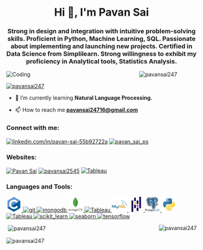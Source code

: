 

<h1 align="center">Hi 👋, I'm Pavan Sai</h1>
<h3 align="center">Strong in design and integration with intuitive problem-solving skills. Proficient in Python, Machine Learning, SQL. Passionate about implementing and launching new projects. Certified  in Data Science from Simplilearn. Strong willingness to exhibit my proficiency in Analytical tools, Statistics Analysis.</h3>

<img align="left" alt="Coding" width="300" src="https://media1.giphy.com/media/qgQUggAC3Pfv687qPC/giphy.gif?cid=790b7611bfeafb5def138e62ddc0429595da4fd355d21b6b&rid=giphy.gif&ct=g">

<p align="center"> <img src="https://komarev.com/ghpvc/?username=pavansai247&label=Profile%20views&color=0e75b6&style=flat" alt="pavansai247" /> </p>

<p align="left"> <a href="https://github.com/ryo-ma/github-profile-trophy"><img src="https://github-profile-trophy.vercel.app/?username=pavansai247" alt="pavansai247" /></a> </p>

- 🌱 I’m currently learning **Natural Language Processing.**

- 📫 How to reach me **pavansai24716@gmail.com**

<h3 align="left">Connect with me:</h3>
<p align="left">
<a href="https://linkedin.com/in/linkedin.com/in/pavan-sai-55b92722a/" target="blank"><img align="center" src="https://raw.githubusercontent.com/rahuldkjain/github-profile-readme-generator/master/src/images/icons/Social/linked-in-alt.svg" alt="linkedin.com/in/pavan-sai-55b92722a" height="30" width="40" /></a>
<a href="https://instagram.com/pavan_sai_ps" target="blank"><img align="center" src="https://raw.githubusercontent.com/rahuldkjain/github-profile-readme-generator/master/src/images/icons/Social/instagram.svg" alt="pavan_sai_ps" height="30" width="40" /></a>
</p>
<p align="left">
<h3 align="left">Websites:</h3>
<a href="https://www.hackerrank.com/pavansai16247" target="blank"><img align="center" src="https://raw.githubusercontent.com/rahuldkjain/github-profile-readme-generator/master/src/images/icons/Social/hackerrank.svg" alt="Pavan Sai" height="30" width="40" /></a>
<a href="https://kaggle.com/pavansai2545" target="blank"><img align="center" src="https://raw.githubusercontent.com/rahuldkjain/github-profile-readme-generator/master/src/images/icons/Social/kaggle.svg" alt="pavansai2545" height="30" width="40" /></a>
</a> <a href="https://public.tableau.com/app/profile/pavan.sai6306" target="_blank" rel="noreferrer"> <img src="https://encrypted-tbn0.gstatic.com/images?q=tbn:ANd9GcRwd1GhXOjCC7kbNQsJW-kGf7yARqz-oV6-Hw&usqp=CAU" alt="Tableau" width="40" height="40"/> </a>
</p>

<h3 align="left">Languages and Tools:</h3>
<p align="left"> <a href="https://www.cprogramming.com/" target="_blank" rel="noreferrer"> <img src="https://raw.githubusercontent.com/devicons/devicon/master/icons/c/c-original.svg" alt="c" width="40" height="40"/> </a> <a href="https://git-scm.com/" target="_blank" rel="noreferrer"> <img src="https://www.vectorlogo.zone/logos/git-scm/git-scm-icon.svg" alt="git" width="40" height="40"/> </a> <a href="https://https://jupyter.org/" target="_blank" rel="noreferrer"> <img src="https://encrypted-tbn0.gstatic.com/images?q=tbn:ANd9GcRPk-3G9O38el7jxIqLZ2PvfTDSIBqHF6BG_A&usqp=CAU" alt="mongodb" width="40" height="40"/> </a>
<a href="https://www.mongodb.com/" target="_blank" rel="noreferrer"> <img src="https://raw.githubusercontent.com/devicons/devicon/master/icons/mongodb/mongodb-original-wordmark.svg" alt="mongodb" width="40" height="40"/> </a> <a href="https://keras.io/" target="_blank" rel="noreferrer"> <img src="https://encrypted-tbn0.gstatic.com/images?q=tbn:ANd9GcSmD52Kv4cJrRbZNFRYVL7UEPbeEOx4M90MNA&usqp=CAU" alt="Tableau" width="40" height="40"/> </a><a href="https://www.mysql.com/" target="_blank" rel="noreferrer"> <img src="https://raw.githubusercontent.com/devicons/devicon/master/icons/mysql/mysql-original-wordmark.svg" alt="mysql" width="40" height="40"/> </a> <a href="https://pandas.pydata.org/" target="_blank" rel="noreferrer"> <img src="https://raw.githubusercontent.com/devicons/devicon/2ae2a900d2f041da66e950e4d48052658d850630/icons/pandas/pandas-original.svg" alt="pandas" width="40" height="40"/> </a> <a href="https://www.postgresql.org" target="_blank" rel="noreferrer"> <img src="https://raw.githubusercontent.com/devicons/devicon/master/icons/postgresql/postgresql-original-wordmark.svg" alt="postgresql" width="40" height="40"/> </a> <a href="https://www.python.org" target="_blank" rel="noreferrer"> <img src="https://raw.githubusercontent.com/devicons/devicon/master/icons/python/python-original.svg" alt="python" width="40" height="40"/> </a> <a href="https://www.tableau.com/" target="_blank" rel="noreferrer"> <img src="https://encrypted-tbn0.gstatic.com/images?q=tbn:ANd9GcRwd1GhXOjCC7kbNQsJW-kGf7yARqz-oV6-Hw&usqp=CAU" alt="Tableau" width="40" height="40"/> </a><a href="https://scikit-learn.org/" target="_blank" rel="noreferrer"> <img src="https://upload.wikimedia.org/wikipedia/commons/0/05/Scikit_learn_logo_small.svg" alt="scikit_learn" width="40" height="40"/> </a> <a href="https://seaborn.pydata.org/" target="_blank" rel="noreferrer"> <img src="https://seaborn.pydata.org/_images/logo-mark-lightbg.svg" alt="seaborn" width="40" height="40"/> </a> <a href="https://www.tensorflow.org" target="_blank" rel="noreferrer"> <img src="https://www.vectorlogo.zone/logos/tensorflow/tensorflow-icon.svg" alt="tensorflow" width="40" height="40"/> </a> </p>

<p><img align="right" src="https://github-readme-stats.vercel.app/api/top-langs?username=pavansai247&show_icons=true&locale=en&layout=compact" alt="pavansai247" /></p>

<p>&nbsp;<img align="center" src="https://github-readme-stats.vercel.app/api?username=pavansai247&show_icons=true&locale=en" alt="pavansai247" /></p>

<p><img align="center" src="https://github-readme-streak-stats.herokuapp.com/?user=pavansai247&" alt="pavansai247" /></p>
